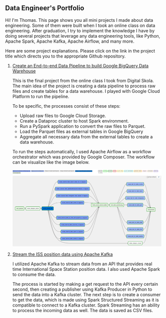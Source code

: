 ## Data Engineer's Portfolio

Hi! I'm Thomas. This page shows you all mini projects I made about data engineering. Some of them were built when I took an online class on data engineering. After graduation, I try to implement the knowledge I have by doing several projects that leverage any data engineering tools, like Python, Apache Spark, Apache Kafka, Apache Airflow, and many more.

Here are some project explanations. Please click on the link in the project title which directs you to the appropriate Github repository.

1. [Create an End-to-end Data Pipeline to build Google BigQuery Data Warehouse ](https://github.com/thomaspanji/final-project-digitalskola)

    This is the final project from the online class I took from Digital Skola. The main idea of the project is creating a data pipeline to process raw files and create tables for a data warehouse. I played with Google Cloud Platform to run the pipeline. 
    
    To be specific, the processes consist of these steps:
    * Upload raw files to Google Cloud Storage.
    * Create a Dataproc cluster to host Spark environment.
    * Run a PySpark application to convert the raw files to Parquet.
    * Load the Parquet files as external tables in Google BigQuery
    * Aggregate all necessary data from the external tables to create a data warehouse.

    To run the steps automatically, I used Apache Airflow as a workflow orchestrator which was provided by Google Composer. The workflow can be visualize like the image below.
    
    ![airflow-dags](/img/airflow-dag.png)


2. [Stream the ISS position data using Apache Kafka](https://github.com/thomaspanji/streaming-iss-kafka)

    I utilized Apache Kafka to stream data from an API that provides real time International Space Station position data. I also used Apache Spark to consume the data.

    The process is started by making a get request to the API every certain second, then creating a publisher using Kafka Producer in Python to send the data into a Kafka cluster. The next step is to create a consumer to get the data, which is made using Spark Structured Streaming as it is compatible to connect to a Kafka cluster. Spark Streaming has an ability to process the incoming data as well. The data is saved as CSV files.

